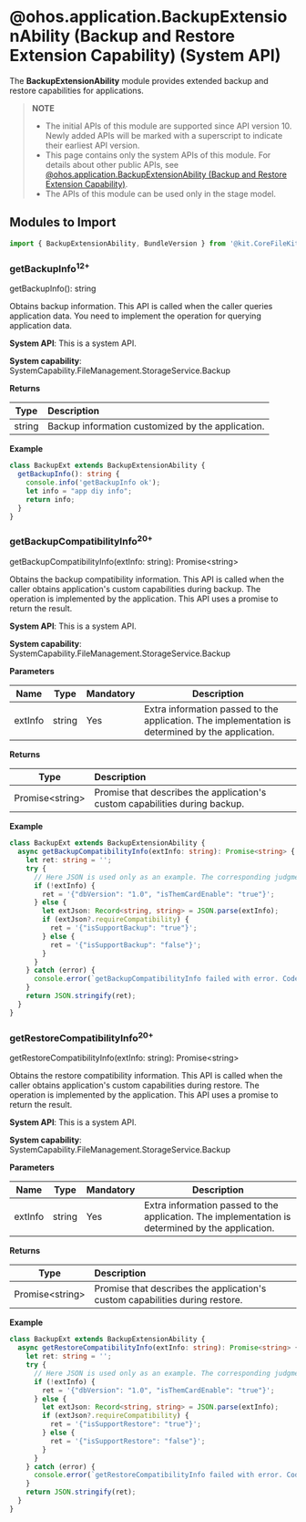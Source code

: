 # @ohos.application.BackupExtensionAbility (Backup and Restore Extension Capability) (System API)
<!--Kit: Core File Kit-->
<!--Subsystem: FileManagement-->
<!--Owner: @lvzhenjie-->
<!--Designer: @wang_zhangjun; @chenxi0605-->
<!--Tester: @liuhonggang123-->
<!--Adviser: @foryourself-->

The **BackupExtensionAbility** module provides extended backup and restore capabilities for applications.

> **NOTE**
>
> - The initial APIs of this module are supported since API version 10. Newly added APIs will be marked with a superscript to indicate their earliest API version.
> - This page contains only the system APIs of this module. For details about other public APIs, see [@ohos.application.BackupExtensionAbility (Backup and Restore Extension Capability)](js-apis-application-backupExtensionAbility-sys.md).
> - The APIs of this module can be used only in the stage model.

## Modules to Import

```ts
import { BackupExtensionAbility, BundleVersion } from '@kit.CoreFileKit';
```

### getBackupInfo<sup>12+</sup>

getBackupInfo(): string

Obtains backup information. This API is called when the caller queries application data. You need to implement the operation for querying application data.

**System API**: This is a system API.

**System capability**: SystemCapability.FileManagement.StorageService.Backup

**Returns**

| Type                  | Description   |
| --------------------- | :---- |
| string | Backup information customized by the application.|

**Example**

  ```ts
  class BackupExt extends BackupExtensionAbility {
    getBackupInfo(): string {
      console.info('getBackupInfo ok');
      let info = "app diy info";
      return info;
    }
  }
  ```

### getBackupCompatibilityInfo<sup>20+</sup>

getBackupCompatibilityInfo(extInfo: string): Promise&lt;string&gt;

Obtains the backup compatibility information. This API is called when the caller obtains application's custom capabilities during backup. The operation is implemented by the application. This API uses a promise to return the result.

**System API**: This is a system API.

**System capability**: SystemCapability.FileManagement.StorageService.Backup

**Parameters**

| Name       | Type                           | Mandatory| Description                          |
| ------------- | ------------------------------- | ---- | ------------------------------ |
| extInfo | string | Yes  | Extra information passed to the application. The implementation is determined by the application.|

**Returns**

| Type                  | Description   |
| --------------------- | :---- |
| Promise&lt;string&gt; | Promise that describes the application's custom capabilities during backup.|

**Example**

  ```ts
  class BackupExt extends BackupExtensionAbility {
    async getBackupCompatibilityInfo(extInfo: string): Promise<string> {
      let ret: string = '';
      try {
        // Here JSON is used only as an example. The corresponding judgment logic and relevant fields should be customized by the application.
        if (!extInfo) {
          ret = '{"dbVersion": "1.0", "isThemCardEnable": "true"}';
        } else {
          let extJson: Record<string, string> = JSON.parse(extInfo);
          if (extJson?.requireCompatibility) {
            ret = '{"isSupportBackup": "true"}';
          } else {
            ret = '{"isSupportBackup": "false"}';
          }
        }
      } catch (error) {
        console.error(`getBackupCompatibilityInfo failed with error. Code: ${error.code}, message: ${error.message}`);
      }
      return JSON.stringify(ret);
    }
  }
  ```

### getRestoreCompatibilityInfo<sup>20+</sup>

getRestoreCompatibilityInfo(extInfo: string): Promise&lt;string&gt;

Obtains the restore compatibility information. This API is called when the caller obtains application's custom capabilities during restore. The operation is implemented by the application. This API uses a promise to return the result.

**System API**: This is a system API.

**System capability**: SystemCapability.FileManagement.StorageService.Backup

**Parameters**

| Name       | Type                           | Mandatory| Description                          |
| ------------- | ------------------------------- | ---- | ------------------------------ |
| extInfo | string | Yes  | Extra information passed to the application. The implementation is determined by the application.|

**Returns**

| Type                  | Description   |
| --------------------- | :---- |
| Promise&lt;string&gt; | Promise that describes the application's custom capabilities during restore.|

**Example**

  ```ts
  class BackupExt extends BackupExtensionAbility {
    async getRestoreCompatibilityInfo(extInfo: string): Promise<string> {
      let ret: string = '';
      try {
        // Here JSON is used only as an example. The corresponding judgment logic and relevant fields should be customized by the application.
        if (!extInfo) {
          ret = '{"dbVersion": "1.0", "isThemCardEnable": "true"}';
        } else {
          let extJson: Record<string, string> = JSON.parse(extInfo);
          if (extJson?.requireCompatibility) {
            ret = '{"isSupportRestore": "true"}';
          } else {
            ret = '{"isSupportRestore": "false"}';
          }
        }
      } catch (error) {
        console.error(`getRestoreCompatibilityInfo failed with error. Code: ${error.code}, message: ${error.message}`);
      }
      return JSON.stringify(ret);
    }
  }
  ```
